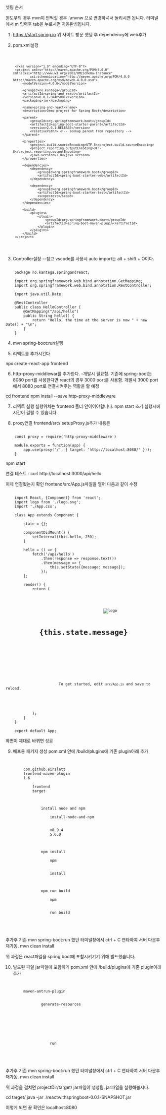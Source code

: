 셋팅 순서

윈도우의 경우 mvn이 안먹힐 경우 .\mvnw 으로 변경하셔서 돌리시면 됩니다. 터미널에서 m 입력후 tab을 누르시면 자동완성됩니다.

1. https://start.spring.io
위 사이트 방문 셋팅 후 dependency에 web추가

2. pom.xml설정

    <code>
    
        <?xml version="1.0" encoding="UTF-8"?>
        <project xmlns="http://maven.apache.org/POM/4.0.0" xmlns:xsi="http://www.w3.org/2001/XMLSchema-instance"
                xsi:schemaLocation="http://maven.apache.org/POM/4.0.0 http://maven.apache.org/xsd/maven-4.0.0.xsd">
            <modelVersion>4.0.0</modelVersion>

            <groupId>no.kantega</groupId>
            <artifactId>spring-and-react</artifactId>
            <version>0.0.1-SNAPSHOT</version>
            <packaging>jar</packaging>

            <name>spring-and-react</name>
            <description>Demo project for Spring Boot</description>

            <parent>
                <groupId>org.springframework.boot</groupId>
                <artifactId>spring-boot-starter-parent</artifactId>
                <version>2.0.1.RELEASE</version>
                <relativePath/> <!-- lookup parent from repository -->
            </parent>

            <properties>
                <project.build.sourceEncoding>UTF-8</project.build.sourceEncoding>
                <project.reporting.outputEncoding>UTF-8</project.reporting.outputEncoding>
                <java.version>1.8</java.version>
            </properties>

            <dependencies>
                <dependency>
                    <groupId>org.springframework.boot</groupId>
                    <artifactId>spring-boot-starter-web</artifactId>
                </dependency>

                <dependency>
                    <groupId>org.springframework.boot</groupId>
                    <artifactId>spring-boot-starter-test</artifactId>
                    <scope>test</scope>
                </dependency>
            </dependencies>

            <build>
                <plugins>
                    <plugin>
                        <groupId>org.springframework.boot</groupId>
                        <artifactId>spring-boot-maven-plugin</artifactId>
                    </plugin>
                </plugins>
            </build>
        </project>
        
    </code>

3. Controller설정
--참고 vscode를 사용시 auto import는 alt + shift + O이다.

<pre><code>
    package no.kantega.springandreact;

    import org.springframework.web.bind.annotation.GetMapping;
    import org.springframework.web.bind.annotation.RestController;

    import java.util.Date;

    @RestController
    public class HelloController {
        @GetMapping("/api/hello")
        public String hello() {
            return "Hello, the time at the server is now " + new Date() + "\n";
        }
    }
</code></pre>

4. mvn spring-boot:run실행

5. 리엑트를 추가시킨다

npx create-react-app frontend

6. http-proxy-middlewar를 추가한다. -개발시 필요함.
기존에 spring-boot는 8080 port를 사용한다면 react의 경우 3000 port를 사용함. 개발시 3000 port에서 8080 port로 연결시켜주는 역활을 할 예정

cd frontend 
npm install --save http-proxy-middleware

7. 리엑트 실행
실행위치는 frontend 폴더 안이어야합니다.
npm start
초기 실행시에 시간이 걸릴 수 있습니다.

8. proxy연결
frontend/src/ setupProxy.js추가
내용은

<pre><code>
    const proxy = require('http-proxy-middleware')

    module.exports = function(app) {
        app.use(proxy('/', { target: 'http://localhost:8080/' }));
    }
</code></pre>

npm start

연결 테스트 : curl http://localhost:3000/api/hello

이제 연결됬는지 확인
frontend/src/App.js파일을 열어 다음과 같이 수정

<pre><code>
    import React, {Component} from 'react';
    import logo from './logo.svg';
    import './App.css';

    class App extends Component {

        state = {};

        componentDidMount() {
            setInterval(this.hello, 250);
        }

        hello = () => {
            fetch('/api/hello')
                .then(response => response.text())
                .then(message => {
                    this.setState({message: message});
                });
        };

        render() {
            return (
                <div className="App">
                    <header className="App-header">
                        <img src={logo} className="App-logo" alt="logo"/>
                        <h1 className="App-title">{this.state.message}</h1>
                    </header>
                    <p className="App-intro">
                        To get started, edit <code>src/App.js</code> and save to reload.
                    </p>
                </div>
            );
        }
    }

    export default App;
</code></pre>

화면이 제대로 바뀌면 성공

9. 배포용 패키지 생성
pom.xml 안에 /build/plugins에 기존 plugin아래 추가

<pre><code>
    <plugin>
        <groupId>com.github.eirslett</groupId>
        <artifactId>frontend-maven-plugin</artifactId>
        <version>1.6</version>
        <configuration>
            <workingDirectory>frontend</workingDirectory>
            <installDirectory>target</installDirectory>
        </configuration>
        <executions>
            <execution>
                <id>install node and npm</id>
                <goals>
                    <goal>install-node-and-npm</goal>
                </goals>
                <configuration>
                    <nodeVersion>v8.9.4</nodeVersion>
                    <npmVersion>5.6.0</npmVersion>
                </configuration>
            </execution>
            <execution>
                <id>npm install</id>
                <goals>
                    <goal>npm</goal>
                </goals>
                <configuration>
                    <arguments>install</arguments>
                </configuration>
            </execution>
            <execution>
                <id>npm run build</id>
                <goals>
                    <goal>npm</goal>
                </goals>
                <configuration>
                    <arguments>run build</arguments>
                </configuration>
            </execution>
        </executions>
    </plugin>
</code></pre>

추가후 
기존 mvn spring-boot:run 했던 터미널창에서 ctrl + C 연타하여 서버 다운후 재가동.
mvn clean install

위 과정은 react파일을 spring boot에 포함시키기기 위해 빌드했습니다.

10. 빌드된 파일 jar파일에 포함하기
pom.xml 안에 /build/plugins에 기존 plugin아래 추가

<pre><code>
    <plugin>
        <artifactId>maven-antrun-plugin</artifactId>
        <executions>
            <execution>
                <phase>generate-resources</phase>
                <configuration>
                    <target>
                        <copy todir="${project.build.directory}/classes/public">
                            <fileset dir="${project.basedir}/frontend/build"/>
                        </copy>
                    </target>
                </configuration>
                <goals>
                    <goal>run</goal>
                </goals>
            </execution>
        </executions>
    </plugin>
</code></pre>
추가후 
기존 mvn spring-boot:run 했던 터미널창에서 ctrl + C 연타하여 서버 다운후 재가동.
mvn clean install

위 과정을 걸치면 projectDir/target/ jar파일이 생성됨.
jar파일을 실행해봅시다.

cd target/
java -jar .\reactwithspringboot-0.0.1-SNAPSHOT.jar

이렇게 되면 끝
확인은 localhost:8080
